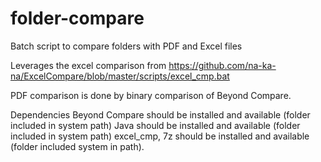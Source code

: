 # folder-compare
Batch script to compare folders with PDF and Excel files

Leverages the excel comparison from https://github.com/na-ka-na/ExcelCompare/blob/master/scripts/excel_cmp.bat

PDF comparison is done by binary comparison of Beyond Compare.

Dependencies
Beyond Compare should be installed and available (folder included in system path)
Java should be installed and available (folder included in system path)
excel_cmp, 7z should be installed and available (folder included system in path). 
